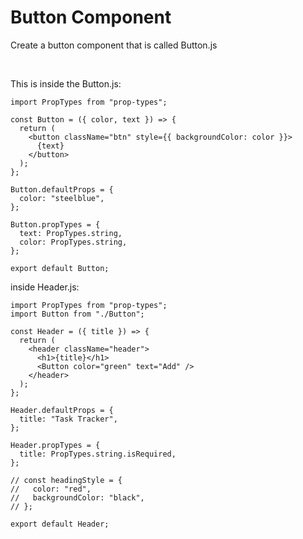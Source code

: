 # Button Component

Create a button component that is called Button.js

<br>

This is inside the Button.js:

```
import PropTypes from "prop-types";

const Button = ({ color, text }) => {
  return (
    <button className="btn" style={{ backgroundColor: color }}>
      {text}
    </button>
  );
};

Button.defaultProps = {
  color: "steelblue",
};

Button.propTypes = {
  text: PropTypes.string,
  color: PropTypes.string,
};

export default Button;
```

inside Header.js:

```
import PropTypes from "prop-types";
import Button from "./Button";

const Header = ({ title }) => {
  return (
    <header className="header">
      <h1>{title}</h1>
      <Button color="green" text="Add" />
    </header>
  );
};

Header.defaultProps = {
  title: "Task Tracker",
};

Header.propTypes = {
  title: PropTypes.string.isRequired,
};

// const headingStyle = {
//   color: "red",
//   backgroundColor: "black",
// };

export default Header;
```
